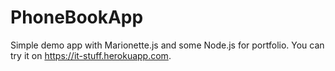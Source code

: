 # PhoneBookApp 
Simple demo app with Marionette.js and some Node.js for portfolio. You can try it on https://it-stuff.herokuapp.com.
